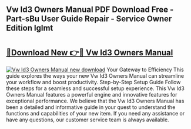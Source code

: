 ## Vw Id3 Owners Manual PDF Download Free - Part-sBu User Guide Repair - Service Owner Edition lglmt

# <h2><a href="http://cf26363.oget.top/?id=Vw+Id3+Owners+Manual">🔗Download New 👉🔴 Vw Id3 Owners Manual</a></h2>

[![Vw Id3 Owners Manual new download](https://i.imgur.com/5g1atiW.png)](http://cf26363.oget.top/?id=Vw+Id3+Owners+Manual)
Your Gateway to Efficiency This guide explores the ways your new Vw Id3 Owners Manual can streamline your workflow and boost productivity. Step-by-Step Setup Guide Follow these steps for a seamless and successful setup experience. This Vw Id3 Owners Manual features a powerful engine and innovative features for exceptional performance. We believe that the Vw Id3 Owners Manual has been a detailed and informative guide in your quest to understand the functions and capabilities of your new item. If you need any assistance or have any questions, our customer service team is always available.
